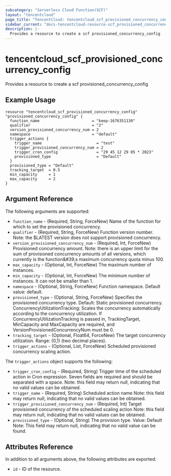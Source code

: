 ```yaml
---
subcategory: "Serverless Cloud Function(SCF)"
layout: "tencentcloud"
page_title: "TencentCloud: tencentcloud_scf_provisioned_concurrency_config"
sidebar_current: "docs-tencentcloud-resource-scf_provisioned_concurrency_config"
description: |-
  Provides a resource to create a scf provisioned_concurrency_config
---
```


# tencentcloud_scf_provisioned_concurrency_config

Provides a resource to create a scf provisioned_concurrency_config

## Example Usage

```hcl
resource "tencentcloud_scf_provisioned_concurrency_config" "provisioned_concurrency_config" {
  function_name                       = "keep-1676351130"
  qualifier                           = "2"
  version_provisioned_concurrency_num = 2
  namespace                           = "default"
  trigger_actions {
    trigger_name                        = "test"
    trigger_provisioned_concurrency_num = 2
    trigger_cron_config                 = "29 45 12 29 05 * 2023"
    provisioned_type                    = "Default"
  }
  provisioned_type = "Default"
  tracking_target  = 0.5
  min_capacity     = 1
  max_capacity     = 2
}
```

## Argument Reference

The following arguments are supported:

* `function_name` - (Required, String, ForceNew) Name of the function for which to set the provisioned concurrency.
* `qualifier` - (Required, String, ForceNew) Function version number. Note: the $LATEST version does not support provisioned concurrency.
* `version_provisioned_concurrency_num` - (Required, Int, ForceNew) Provisioned concurrency amount. Note: there is an upper limit for the sum of provisioned concurrency amounts of all versions, which currently is the function&amp;#39;s maximum concurrency quota minus 100.
* `max_capacity` - (Optional, Int, ForceNew) The maximum number of instances.
* `min_capacity` - (Optional, Int, ForceNew) The minimum number of instances. It can not be smaller than 1.
* `namespace` - (Optional, String, ForceNew) Function namespace. Default value: default.
* `provisioned_type` - (Optional, String, ForceNew) Specifies the provisioned concurrency type. Default: Static provisioned concurrency. ConcurrencyUtilizationTracking: Scales the concurrency automatically according to the concurrency utilization. If ConcurrencyUtilizationTracking is passed in, TrackingTarget, MinCapacity and MaxCapacity are required, and VersionProvisionedConcurrencyNum must be 0.
* `tracking_target` - (Optional, Float64, ForceNew) The target concurrency utilization. Range: (0,1) (two decimal places).
* `trigger_actions` - (Optional, List, ForceNew) Scheduled provisioned concurrency scaling action.

The `trigger_actions` object supports the following:

* `trigger_cron_config` - (Required, String) Trigger time of the scheduled action in Cron expression. Seven fields are required and should be separated with a space. Note: this field may return null, indicating that no valid values can be obtained.
* `trigger_name` - (Required, String) Scheduled action name Note: this field may return null, indicating that no valid values can be obtained.
* `trigger_provisioned_concurrency_num` - (Required, Int) Target provisioned concurrency of the scheduled scaling action Note: this field may return null, indicating that no valid values can be obtained.
* `provisioned_type` - (Optional, String) The provision type. Value: Default Note: This field may return null, indicating that no valid value can be found.

## Attributes Reference

In addition to all arguments above, the following attributes are exported:

* `id` - ID of the resource.



